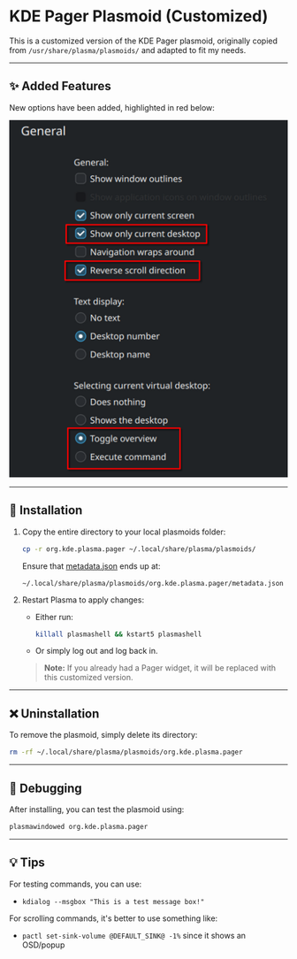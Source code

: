 # KDE Pager Plasmoid (Customized)

This is a customized version of the KDE Pager plasmoid, originally copied from `/usr/share/plasma/plasmoids/` and adapted to fit my needs.

---

## ✨ Added Features

New options have been added, highlighted in red below:

![New options screenshot](images/Screenshot_20250706_093930.png)

---

## 🚀 Installation

1. Copy the entire directory to your local plasmoids folder:
    ```sh
    cp -r org.kde.plasma.pager ~/.local/share/plasma/plasmoids/
    ```
    Ensure that [metadata.json](http://_vscodecontentref_/0) ends up at:
    ```
    ~/.local/share/plasma/plasmoids/org.kde.plasma.pager/metadata.json
    ```

2. Restart Plasma to apply changes:
    - Either run:
      ```sh
      killall plasmashell && kstart5 plasmashell
      ```
    - Or simply log out and log back in.

    > **Note:** If you already had a Pager widget, it will be replaced with this customized version.

---

## ❌ Uninstallation

To remove the plasmoid, simply delete its directory:
```sh
rm -rf ~/.local/share/plasma/plasmoids/org.kde.plasma.pager
```

---

## 🐞 Debugging

After installing, you can test the plasmoid using:
```sh
plasmawindowed org.kde.plasma.pager
```

---

## 💡 Tips

For testing commands, you can use:
- `kdialog --msgbox "This is a test message box!"`

For scrolling commands, it's better to use something like:
- `pactl set-sink-volume @DEFAULT_SINK@ -1%` since it shows an OSD/popup
